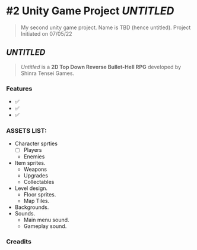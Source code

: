 # #2 Unity Game Project _UNTITLED_

>My second unity game project. Name is TBD (hence untitled). Project Initiated on 07/05/22


## ***UNTITLED***

>_Untitled_ is a <strong>2D Top Down Reverse Bullet-Hell RPG</strong> developed by Shinra Tensei Games.


### Features

- ✅
- ✅
- ✅


### ASSETS LIST:
- Character sprties
  - [ ] Players
  - Enemies
- Item sprites.
  - Weapons
  - Upgrades
  - Collectables
- Level design.
  - Floor sprites.
  - Map Tiles.
- Backgrounds.
- Sounds.
  - Main menu sound.
  - Gameplay sound.

### Creadits

